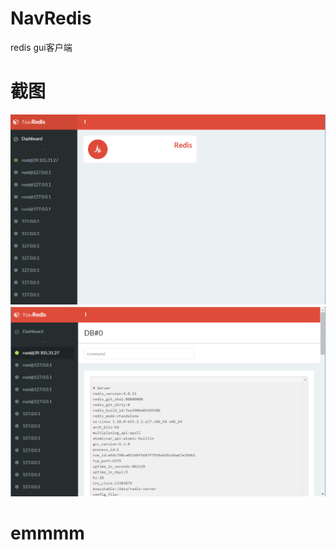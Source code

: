 # NavRedis
redis gui客户端
# 截图
![截图1](https://raw.githubusercontent.com/MyCrtrpt/NavRedis/master/doc/1.png)
![截图2](https://raw.githubusercontent.com/MyCrtrpt/NavRedis/master/doc/2.png)


# emmmm
